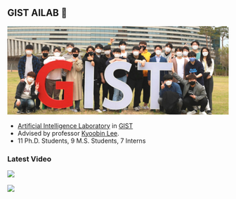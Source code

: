 ## GIST AILAB 👋

![main](./figures/main.jpg)

- [Artificial Intelligence Laboratory](https://ailab.gist.ac.kr/ailab/) in [GIST](https://www.gist.ac.kr/kr/main.html)
- Advised by professor [Kyoobin Lee](https://sites.google.com/view/gistailab/members/professor?authuser=0).
- 11 Ph.D. Students, 9 M.S. Students, 7 Interns

### Latest Video
[<img src="https://img.youtube.com/vi/mGwisNSSWNI/maxresdefault.jpg" width="500">](https://youtu.be/mGwisNSSWN "cloud")

[<img src="https://img.youtube.com/vi/rDTmXu6BhIU/maxresdefault.jpg" width="500">](https://youtu.be/rDTmXu6BhIU "uoais")
